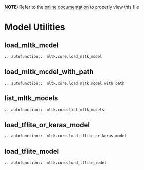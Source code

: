 __NOTE:__ Refer to the [online documentation](https://siliconlabs.github.io/mltk) to properly view this file
# Model Utilities

## load_mltk_model

```{eval-rst}
.. autofunction::  mltk.core.load_mltk_model
```

## load_mltk_model_with_path

```{eval-rst}
.. autofunction::  mltk.core.load_mltk_model_with_path
```


## list_mltk_models

```{eval-rst}
.. autofunction::  mltk.core.list_mltk_models
```

## load_tflite_or_keras_model

```{eval-rst}
.. autofunction::  mltk.core.load_tflite_or_keras_model
```

## load_tflite_model

```{eval-rst}
.. autofunction::  mltk.core.load_tflite_model
```